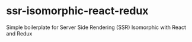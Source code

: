 # ssr-isomorphic-react-redux
Simple boilerplate for Server Side Rendering (SSR) Isomorphic with React and Redux 
